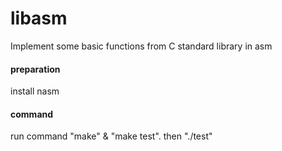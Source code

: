 # libasm
Implement some basic functions from C standard library in asm

#### preparation  
install nasm

#### command  
run command "make" & "make test". 
then "./test"

